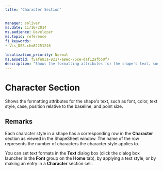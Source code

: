 ```yaml
---
title: "Character Section"
 
 
manager: soliver
ms.date: 11/16/2014
ms.audience: Developer
ms.topic: reference
f1_keywords:
- Vis_DSS.chm82251246
 
localization_priority: Normal
ms.assetid: f5afe93a-9217-a9ec-76ce-daf12afbb0f7
description: "Shows the formatting attributes for the shape's text, such as font, color, text style, case, position relative to the baseline, and point size."
---
```


# Character Section

Shows the formatting attributes for the shape's text, such as font, color, text style, case, position relative to the baseline, and point size.
  
## Remarks

Each character style in a shape has a corresponding row in the **Character** section as viewed in the ShapeSheet window. The name of the row represents the number of characters the character style applies to. 
  
You can set text formats in the **Text** dialog box (click the dialog box launcher in the **Font** group on the **Home** tab), by applying a text style, or by making an entry in a **Character** section cell. 
  

